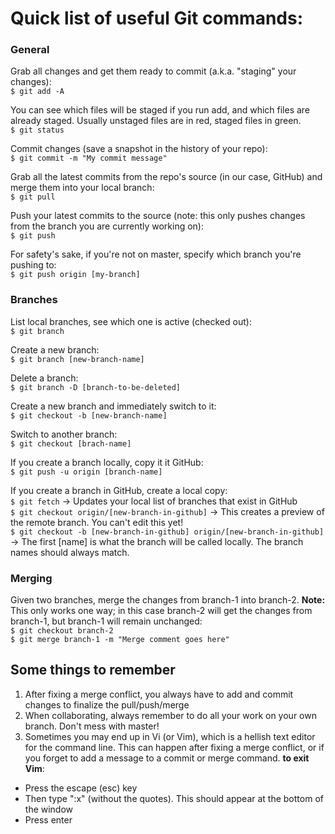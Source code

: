 # Quick list of useful Git commands:

### General

Grab all changes and get them ready to commit (a.k.a. "staging" your changes):  
`$ git add -A`

You can see which files will be staged if you run add, and which files are already staged. Usually unstaged files are in red, staged files in green.  
 `$ git status`

Commit changes (save a snapshot in the history of your repo):  
`$ git commit -m "My commit message"`

Grab all the latest commits from the repo's source (in our case, GitHub) and merge them into your local branch:  
`$ git pull`

Push your latest commits to the source (note: this only pushes changes from the branch you are currently working on):   
`$ git push`

For safety's sake, if you're not on master, specify which branch you're pushing to:  
`$ git push origin [my-branch]`

### Branches

List local branches, see which one is active (checked out):  
`$ git branch`

Create a new branch:   
`$ git branch [new-branch-name]`

Delete a branch:   
`$ git branch -D [branch-to-be-deleted]`

Create a new branch and immediately switch to it:   
`$ git checkout -b [new-branch-name]`

Switch to another branch:  
`$ git checkout [brach-name]`

If you create a branch locally, copy it it GitHub:  
`$ git push -u origin [branch-name]`

If you create a branch in GitHub, create a local copy:  
`$ git fetch`  -> Updates your local list of branches that exist in GitHub  
`$ git checkout origin/[new-branch-in-github]`  -> This creates a preview of the remote branch. You can't edit this yet!  
`$ git checkout -b [new-branch-in-github] origin/[new-branch-in-github]`  -> The first [name] is what the branch will be called locally. The branch names should always match.

### Merging

Given two branches, merge the changes from branch-1 into branch-2. **Note:** This only works one way; in this case branch-2 will get the changes from branch-1, but branch-1 will remain unchanged:  
`$ git checkout branch-2`  
`$ git merge branch-1 -m "Merge comment goes here"`

## Some things to remember

1. After fixing a merge conflict, you always have to add and commit changes to finalize the pull/push/merge
2. When collaborating, always remember to do all your work on your own branch. Don't mess with master!
3. Sometimes you may end up in Vi (or Vim), which is a hellish text editor for the command line. This can happen after fixing a merge conflict, or if you forget to add a message to a commit or merge command. **to exit Vim**:
  - Press the escape (esc) key
  - Then type ":x" (without the quotes). This should appear at the bottom of the window
  - Press enter

